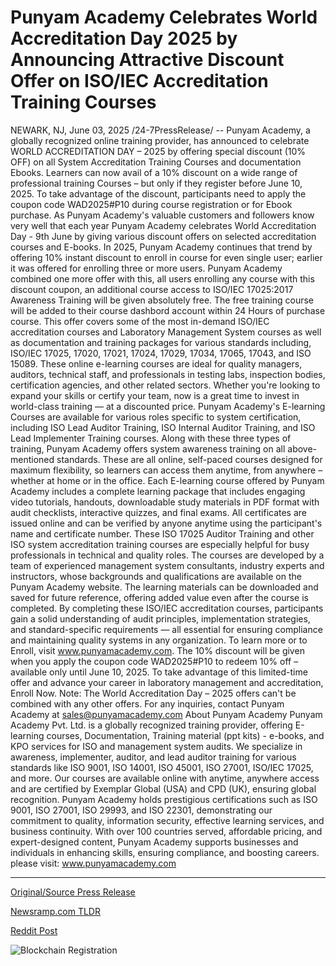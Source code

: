 # Punyam Academy Celebrates World Accreditation Day 2025 by Announcing Attractive Discount Offer on ISO/IEC Accreditation Training Courses

NEWARK, NJ, June 03, 2025 /24-7PressRelease/ -- Punyam Academy, a globally recognized online training provider, has announced to celebrate WORLD ACCREDITATION DAY – 2025 by offering special discount (10% OFF) on all System Accreditation Training Courses and documentation Ebooks. Learners can now avail of a 10% discount on a wide range of professional training Courses – but only if they register before June 10, 2025. To take advantage of the discount, participants need to apply the coupon code WAD2025#P10 during course registration or for Ebook purchase.  As Punyam Academy's valuable customers and followers know very well that each year Punyam Academy celebrates World Accreditation Day - 9th June by giving various discount offers on selected accreditation courses and E-books. In 2025, Punyam Academy continues that trend by offering 10% instant discount to enroll in course for even single user; earlier it was offered for enrolling three or more users. Punyam Academy combined one more offer with this, all users enrolling any course with this discount coupon, an additional course access to ISO/IEC 17025:2017 Awareness Training will be given absolutely free. The free training course will be added to their course dashbord account within 24 Hours of purchase course.  This offer covers some of the most in-demand ISO/IEC accreditation courses and Laboratory Management System courses as well as documentation and training packages for various standards including, ISO/IEC 17025, 17020, 17021, 17024, 17029, 17034, 17065, 17043, and ISO 15089. These online e-learning courses are ideal for quality managers, auditors, technical staff, and professionals in testing labs, inspection bodies, certification agencies, and other related sectors. Whether you're looking to expand your skills or certify your team, now is a great time to invest in world-class training — at a discounted price.  Punyam Academy's E-learning Courses are available for various roles specific to system certification, including ISO Lead Auditor Training, ISO Internal Auditor Training, and ISO Lead Implementer Training courses. Along with these three types of training, Punyam Academy offers system awareness training on all above-mentioned standards. These are all online, self-paced courses designed for maximum flexibility, so learners can access them anytime, from anywhere – whether at home or in the office.  Each E-learning course offered by Punyam Academy includes a complete learning package that includes engaging video tutorials, handouts, downloadable study materials in PDF format with audit checklists, interactive quizzes, and final exams. All certificates are issued online and can be verified by anyone anytime using the participant's name and certificate number.  These ISO 17025 Auditor Training and other ISO system accreditation training courses are especially helpful for busy professionals in technical and quality roles. The courses are developed by a team of experienced management system consultants, industry experts and instructors, whose backgrounds and qualifications are available on the Punyam Academy website. The learning materials can be downloaded and saved for future reference, offering added value even after the course is completed.  By completing these ISO/IEC accreditation courses, participants gain a solid understanding of audit principles, implementation strategies, and standard-specific requirements — all essential for ensuring compliance and maintaining quality systems in any organization.  To learn more or to Enroll, visit www.punyamacademy.com. The 10% discount will be given when you apply the coupon code WAD2025#P10 to redeem 10% off – available only until June 10, 2025. To take advantage of this limited-time offer and advance your career in laboratory management and accreditation, Enroll Now.  Note: The World Accreditation Day – 2025 offers can't be combined with any other offers. For any inquiries, contact Punyam Academy at sales@punyamacademy.com  About Punyam Academy	 Punyam Academy Pvt. Ltd. is a globally recognized training provider, offering E-learning courses, Documentation, Training material (ppt kits) - e-books, and KPO services for ISO and management system audits. We specialize in awareness, implementer, auditor, and lead auditor training for various standards like ISO 9001, ISO 14001, ISO 45001, ISO 27001, ISO/IEC 17025, and more. Our courses are available online with anytime, anywhere access and are certified by Exemplar Global (USA) and CPD (UK), ensuring global recognition. Punyam Academy holds prestigious certifications such as ISO 9001, ISO 27001, ISO 29993, and ISO 22301, demonstrating our commitment to quality, information security, effective learning services, and business continuity. With over 100 countries served, affordable pricing, and expert-designed content, Punyam Academy supports businesses and individuals in enhancing skills, ensuring compliance, and boosting careers. please visit: www.punyamacademy.com 

---

[Original/Source Press Release](https://www.24-7pressrelease.com/press-release/523396/punyam-academy-celebrates-world-accreditation-day-2025-by-announcing-attractive-discount-offer-on-isoiec-accreditation-training-courses)
                    

[Newsramp.com TLDR](https://newsramp.com/curated-news/punyam-academy-offers-10-off-on-accreditation-courses-for-world-accreditation-day-2025/25c43d77f2414e9d7d1dc6725a6a9943) 

 



[Reddit Post](https://www.reddit.com/r/Business_NewsRamp/comments/1l25smu/punyam_academy_offers_10_off_on_accreditation/) 



![Blockchain Registration](https://cdn.newsramp.app/24-7PressRelease/qrcode/256/3/joltu7yB.webp)